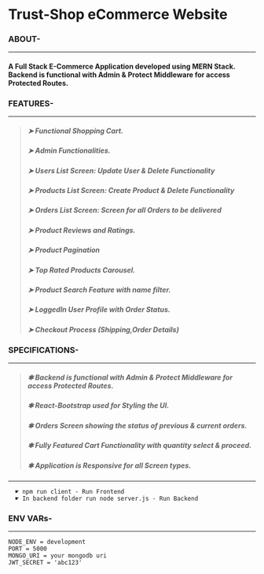 # Trust-Shop eCommerce Website

### ABOUT-

---

#### A Full Stack E-Commerce Application developed using MERN Stack. Backend is functional with Admin & Protect Middleware for access Protected Routes.

### FEATURES-

---

> ##### ➤ Functional Shopping Cart.
>
> ##### ➤ Admin Functionalities.
>
> ##### ➤ Users List Screen: Update User & Delete Functionality
>
> ##### ➤ Products List Screen: Create Product & Delete Functionality
>
> ##### ➤ Orders List Screen: Screen for all Orders to be delivered
>
> ##### ➤ Product Reviews and Ratings.
>
> ##### ➤ Product Pagination
>
> ##### ➤ Top Rated Products Carousel.
>
> ##### ➤ Product Search Feature with name filter.
>
> ##### ➤ LoggedIn User Profile with Order Status.
>
> ##### ➤ Checkout Process (Shipping,Order Details)

### SPECIFICATIONS-

---

> ##### ✱ Backend is functional with Admin & Protect Middleware for access Protected Routes.
>
> ##### ✱ React-Bootstrap used for Styling the UI.
>
> ##### ✱ Orders Screen showing the status of previous & current orders.
>
> ##### ✱ Fully Featured Cart Functionality with quantity select & proceed.
>
> ##### ✱ Application is Responsive for all Screen types.

---

```
  ☛ npm run client - Run Frontend
  ☛ In backend folder run node server.js - Run Backend
```

### ENV VARs-

---

```
NODE_ENV = development
PORT = 5000
MONGO_URI = your mongodb uri
JWT_SECRET = 'abc123'
```

